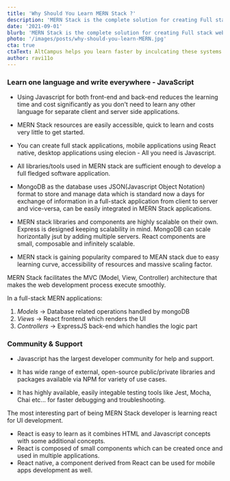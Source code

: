 ```yaml
---
title: 'Why Should You Learn MERN Stack ?'
description: 'MERN Stack is the complete solution for creating Full stack web applications. It involves frontend app development, backend app development as well as database designs. All it requires is the Javascript.'
date: '2021-09-01'
blurb: 'MERN Stack is the complete solution for creating Full stack web applications. It involves frontend app development, backend app development as well as database designs. All it requires is the Javascript.'
photo: '/images/posts/why-should-you-learn-MERN.jpg'
cta: true
ctaText: AltCampus helps you learn faster by inculcating these systems as part of the learning model. 🙌
author: ravi11o
---
```


### Learn one language and write everywhere - JavaScript

- Using Javascript for both front-end and back-end reduces the learning time and cost significantly as you don't need to learn any other language for separate client and server side applications.

- MERN Stack resources are easily accessible, quick to learn and costs very little to get started.

- You can create full stack applications, mobile applications using React native, desktop applications using elecion - All you need is Javascript.

- All libraries/tools used in MERN stack are sufficient enough to develop a full fledged software application.

- MongoDB as the database uses JSON(Javascript Object Notation) format to store and manage data which is standard now a days for exchange of information in a full-stack application from client to server and vice-versa, can be easily integrated in MERN Stack applications.

- MERN stack libraries and components are highly scalable on their own. Express is designed keeping scalability in mind. MongoDB can scale horizontally jsut by adding multiple servers. React components are small, composable and infinitely scalable.

- MERN stack is gaining popularity compared to MEAN stack due to easy learning curve, accessibility of resources and massive scaling factor.

MERN Stack facilitates the MVC (Model, View, Controller) architecture that makes the web development process execute smoothly.

In a full-stack MERN applications:

1. _Models_ -> Database related operations handled by mongoDB
2. _Views_ -> React frontend which renders the UI
3. _Controllers_ -> ExpressJS back-end which handles the logic part

### Community & Support

- Javascript has the largest developer community for help and support.

- It has wide range of external, open-source public/private libraries and packages available via NPM for variety of use cases.

- It has highly available, easily integable testing tools like Jest, Mocha, Chai etc... for faster debugging and troubleshooting.

The most interesting part of being MERN Stack developer is learning react for UI development.

- React is easy to learn as it combines HTML and Javascript concepts with some additional concepts.
- React is composed of small components which can be created once and used in multiple applications.
- React native, a component derived from React can be used for mobile apps development as well.
